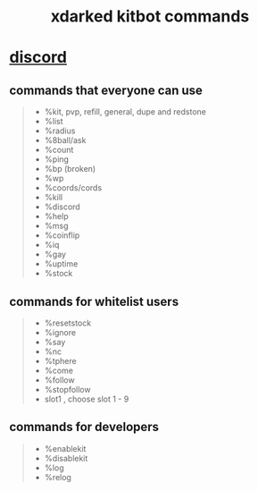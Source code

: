<div align="center">
<h1>xdarked kitbot commands</h1>
</div>

# [discord](https://discord.gg/93zkUCZfzQ)

## commands that everyone can use
> - %kit, pvp, refill, general, dupe and redstone
> - %list 
> - %radius
> - %8ball/ask
> - %count
> - %ping
> - %bp (broken)
> - %wp
> - %coords/cords
> - %kill
> - %discord
> - %help
> - %msg
> - %coinflip
> - %iq
> - %gay
> - %uptime
> - %stock

## commands for whitelist users
> - %resetstock
> - %ignore
> - %say
> - %nc
> - %tphere
> - %come
> - %follow
> - %stopfollow
> - slot1 , choose slot 1 - 9

## commands for developers
> - %enablekit
> - %disablekit
> - %log
> - %relog
